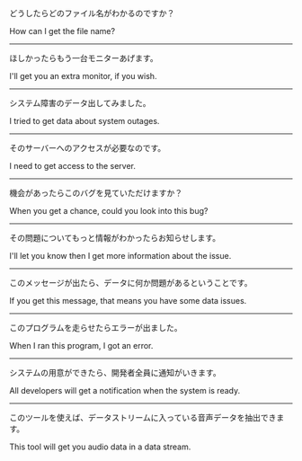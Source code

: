 どうしたらどのファイル名がわかるのですか？

How can I get the file name?

---

ほしかったらもう一台モニターあげます。

I'll get you an extra monitor, if you wish.

---

システム障害のデータ出してみました。

I tried to get data about system outages.

---

そのサーバーへのアクセスが必要なのです。

I need to get access to the server.

---

機会があったらこのバグを見ていただけますか？

When you get a chance, could you look into this bug?

---

その問題についてもっと情報がわかったらお知らせします。

I'll let you know then I get more information about the issue.

---

このメッセージが出たら、データに何か問題があるということです。

If you get this message, that means you have some data issues.

---

このプログラムを走らせたらエラーが出ました。

When I ran this program, I got an error.

---

システムの用意ができたら、開発者全員に通知がいきます。

All developers will get a notification when the system is ready.

---

このツールを使えば、データストリームに入っている音声データを抽出できます。

This tool will get you audio data in a data stream.
